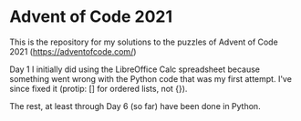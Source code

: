 # Advent of Code 2021
 
This is the repository for my solutions to the puzzles of Advent of Code 2021 (https://adventofcode.com/)

Day 1 I initially did using the LibreOffice Calc spreadsheet because something went wrong with the Python code that was my first attempt. I've since fixed it (protip: [] for ordered lists, not {}).

The rest, at least through Day 6 (so far) have been done in Python.
